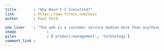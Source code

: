 ```yaml
---
title        : "Why Wasn't I Consulted?"
link         : https://www.ftrain.com/wwic
author       : Paul Ford

one_liner    : "The web is a customer service medium more than anything else."
image			   : 
piles			   : ['product-management', 'technology']
comment_link : 
---
```

